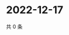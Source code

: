 # 2022-12-17

共 0 条

<!-- BEGIN WEIBO -->
<!-- 最后更新时间 Sat Dec 17 2022 05:00:54 GMT+0800 (China Standard Time) -->

<!-- END WEIBO -->
